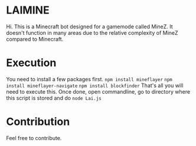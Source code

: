 # LAIMINE
Hi. This is a Minecraft bot designed for a gamemode called MineZ. It doesn't function in many areas due to the relative complexity of MineZ compared to Minecraft.

# Execution
You need to install a few packages first.
`npm install mineflayer`
`npm install mineflayer-navigate`
`npm install blockfinder`
That's all you will need to execute this. Once done, open commandline, go to directory where this script is stored and do `node Lai.js`

# Contribution
Feel free to contribute.

